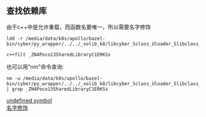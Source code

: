 ## 查找依赖库
由于c++中是允许重载，而函数名要唯一，所以需要名字修饰

```
ldd -r /media/data/k8s/apollo/bazel-bin/cyber/py_wrapper/../../_solib_k8/libcyber_Sclass_Uloader_Slibclass_Uloader.so

c++filt _ZN4Poco13SharedLibraryC1ERKSs
```

也可以用"nm"命令查询:  
```
nm -u /media/data/k8s/apollo/bazel-bin/cyber/py_wrapper/../../_solib_k8/libcyber_Sclass_Uloader_Slibclass_Uloader.so | grep _ZN4Poco13SharedLibraryC1ERKSs
```

[undefined symbol](https://blog.csdn.net/stpeace/article/details/76561814)  
[名字修饰](https://zh.wikipedia.org/wiki/%E5%90%8D%E5%AD%97%E4%BF%AE%E9%A5%B0)  
